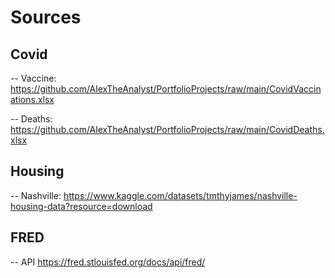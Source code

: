 # Sources


## Covid

-- Vaccine: https://github.com/AlexTheAnalyst/PortfolioProjects/raw/main/CovidVaccinations.xlsx

-- Deaths:  https://github.com/AlexTheAnalyst/PortfolioProjects/raw/main/CovidDeaths.xlsx

## Housing

-- Nashville: https://www.kaggle.com/datasets/tmthyjames/nashville-housing-data?resource=download

## FRED

-- API https://fred.stlouisfed.org/docs/api/fred/
